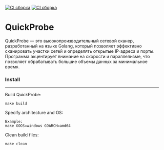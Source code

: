 [![CI сборка](https://github.com/Red-Moon-Tech/QuickProbe/actions/workflows/go.yml/badge.svg?branch=master)](https://github.com/Red-Moon-Tech/QuickProbe/actions?query=workflow%3AGo)
[![CI сборка](https://github.com/Red-Moon-Tech/QuickProbe/actions/workflows/makefile.yml/badge.svg?branch=master)](https://github.com/Red-Moon-Tech/QuickProbe/actions?query=workflow%3AMakefile%20CI)
# QuickProbe
QuickProbe — это высокопроизводительный сетевой сканер, разработанный на языке Golang, который позволяет эффективно сканировать участки сетей и определять открытые IP-адреса и порты. Программа акцентирует внимание на скорости и параллелизме, что позволяет обрабатывать большие объемы данных за минимальное время.
### Install
____
Build QuickProbe:
```
make build
```
Specify architecture and OS:
```
Example:
make GOOS=windows GOARCH=amd64
```
Clean build files:
```
make clean
```
